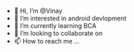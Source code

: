 - 👋 Hi, I’m @Vinay
- 👀 I’m interested in android devlopment
- 🌱 I’m currently learning BCA
- 💞️ I’m looking to collaborate on 
- 📫 How to reach me ...

<!---
opness69/opness69 is a ✨ special ✨ repository because its `README.md` (this file) appears on your GitHub profile.
You can click the Preview link to take a look at your changes.
--->
